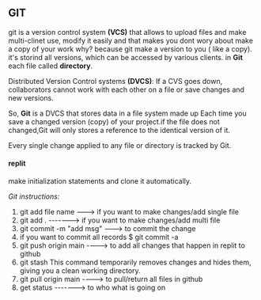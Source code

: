## GIT

git is a version control system **(VCS)** that allows to upload files and make multi-clinet use, modify it easily and that makes you dont wory about make a copy of your work why? because git 
make a version to you ( like a copy). it's storind all versions, which can be accessed by various clients. in **Git** each file called **directory**.


Distributed Version Control systems **(DVCS)**: If a CVS goes down, collaborators cannot work with each other on a file or save changes and new versions.

So, **Git** is a DVCS that stores data in a file system made up Each time you save a changed version (copy) of your project.if the file does not changed,Git will only stores a reference to the identical version of it.

Every single change applied to any file or directory is tracked by Git.

#### replit 
make initialization statements and clone it automatically.

*Git instructions:*

1. git add file name ---> if you want to make changes/add single file
2. git add . -------> if you want to make changes/add multi file
3. git commit -m "add msg" ---> to commit the change
4. if you want to commit all records $ git commit -a
5. git push origin main ----> to add all changes that happen in replit to github
6. git stash This command temporarily removes changes and hides them, giving you a clean working directory.
7. git pull origin main ----> to pull/return all files in github
8. get status -------> to who what is going on






